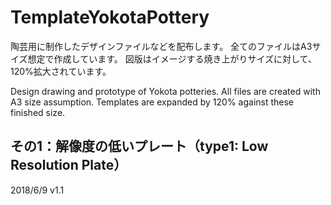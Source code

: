 # TemplateYokotaPottery
陶芸用に制作したデザインファイルなどを配布します。
全てのファイルはA3サイズ想定で作成しています。
図版はイメージする焼き上がりサイズに対して、120%拡大されています。

Design drawing and prototype of Yokota potteries.
All files are created with A3 size assumption.
Templates are expanded by 120% against these finished size.


## その1：解像度の低いプレート（type1: Low Resolution Plate）
2018/6/9 v1.1
